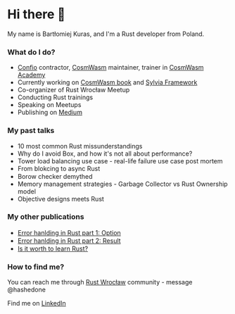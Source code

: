 # Hi there 👋

My name is Bartłomiej Kuras, and I'm a Rust developer from Poland.

### What do I do?

- [Confio](https://confio.gmbh/) contractor, [CosmWasm](https://github.com/CosmWasm) maintainer, trainer in [CosmWasm Academy](https://academy.cosmwasm.com/)
- Currently working on [CosmWasm book](https://cosmwasm.github.io/book/) and [Sylvia Framework](https://github.com/CosmWasm/sylvia)
- Co-organizer of Rust Wrocław Meetup
- Conducting Rust trainings
- Speaking on Meetups
- Publishing on [Medium](https://medium.com/@bart.k)

### My past talks

- 10 most common Rust missunderstandings
- Why do I avoid Box, and how it's not all about performance?
- Tower load balancing use case - real-life failure use case post mortem
- From blokcing to async Rust
- Borow checker demythed <img src="https://hatscripts.github.io/circle-flags/flags/pl.svg" width="15">
- Memory management strategies - Garbage Collector vs Rust Ownership model
- Objective designs meets Rust

### My other publications

- [Error hanlding in Rust part 1: Option](https://bulldogjob.pl/readme/obsluga-bledow-w-jezyku-rust-cz-1-option) <img src="https://hatscripts.github.io/circle-flags/flags/pl.svg" width="15">
- [Error hanlding in Rust part 2: Result](https://bulldogjob.pl/readme/obsluga-bledow-w-jezyku-rust-cz-2-result) <img src="https://hatscripts.github.io/circle-flags/flags/pl.svg" width="15">
- [Is it worth to learn Rust?](https://geek.justjoin.it/jezyk-rust) <img src="https://hatscripts.github.io/circle-flags/flags/pl.svg" width="15">

### How to find me?

You can reach me through [Rust Wrocław](https://www.rust-wroclaw.pl/) community - message @hashedone

Find me on [LinkedIn](https://www.linkedin.com/in/bart%C5%82omiej-kuras-94322ab0/)
